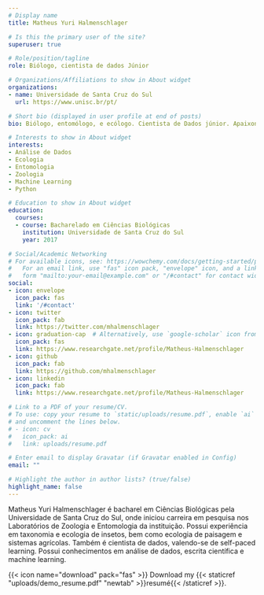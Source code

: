 ```yaml
---
# Display name
title: Matheus Yuri Halmenschlager

# Is this the primary user of the site?
superuser: true

# Role/position/tagline
role: Biólogo, cientista de dados Júnior

# Organizations/Affiliations to show in About widget
organizations:
- name: Universidade de Santa Cruz do Sul
  url: https://www.unisc.br/pt/

# Short bio (displayed in user profile at end of posts)
bio: Biólogo, entomólogo, e ecólogo. Cientista de Dados júnior. Apaixonado por insetos, dados, e tudo o que tiver entre eles.

# Interests to show in About widget
interests:
- Análise de Dados
- Ecologia
- Entomologia
- Zoologia
- Machine Learning
- Python

# Education to show in About widget
education:
  courses:
  - course: Bacharelado em Ciências Biológicas
    institution: Universidade de Santa Cruz do Sul
    year: 2017

# Social/Academic Networking
# For available icons, see: https://wowchemy.com/docs/getting-started/page-builder/#icons
#   For an email link, use "fas" icon pack, "envelope" icon, and a link in the
#   form "mailto:your-email@example.com" or "/#contact" for contact widget.
social:
- icon: envelope
  icon_pack: fas
  link: '/#contact'
- icon: twitter
  icon_pack: fab
  link: https://twitter.com/mhalmenschlager
- icon: graduation-cap  # Alternatively, use `google-scholar` icon from `ai` icon pack
  icon_pack: fas
  link: https://www.researchgate.net/profile/Matheus-Halmenschlager
- icon: github
  icon_pack: fab
  link: https://github.com/mhalmenschlager
- icon: linkedin
  icon_pack: fab
  link: https://www.researchgate.net/profile/Matheus-Halmenschlager

# Link to a PDF of your resume/CV.
# To use: copy your resume to `static/uploads/resume.pdf`, enable `ai` icons in `params.toml`, 
# and uncomment the lines below.
# - icon: cv
#   icon_pack: ai
#   link: uploads/resume.pdf

# Enter email to display Gravatar (if Gravatar enabled in Config)
email: ""

# Highlight the author in author lists? (true/false)
highlight_name: false
---
```


Matheus Yuri Halmenschlager é bacharel em Ciências Biológicas pela Universidade de Santa Cruz do Sul, onde iniciou carreira em pesquisa nos Laboratórios de Zoologia e Entomologia da instituição. Possui experiência em taxonomia e ecologia de insetos, bem como ecologia de paisagem e sistemas agrícolas. Também é cientista de dados, valendo-se de self-paced learning. Possui conhecimentos em análise de dados, escrita científica e machine learning.

{{< icon name="download" pack="fas" >}} Download my {{< staticref "uploads/demo_resume.pdf" "newtab" >}}resumé{{< /staticref >}}.
